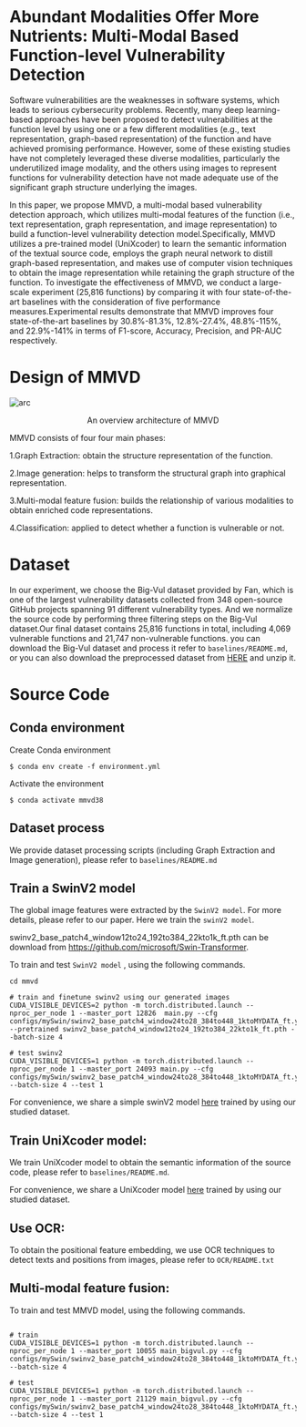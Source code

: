 # Abundant Modalities Offer More Nutrients: Multi-Modal Based Function-level Vulnerability Detection

Software vulnerabilities are the weaknesses in software systems, which leads to serious cybersecurity problems. Recently, many deep learning-based approaches have been proposed to detect vulnerabilities at the function level by using one or a few different modalities (e.g., text representation, graph-based representation) of the function and have achieved promising performance. However, some of these existing studies have not completely leveraged these diverse modalities, particularly the underutilized image modality, and the others using images to represent functions for vulnerability detection have not made adequate use of the significant graph structure underlying the images.

In this paper, we propose MMVD, a multi-modal based vulnerability detection approach, which utilizes multi-modal features of the function (i.e., text representation, graph representation, and image representation) to build a function-level vulnerability detection model.Specifically, MMVD utilizes a pre-trained model (UniXcoder) to learn the semantic information of the textual source code, employs the graph neural network to distill graph-based representation, and makes use of computer vision techniques to obtain the image representation while retaining the graph structure of the function. To investigate the effectiveness of MMVD, we conduct a large-scale experiment (25,816 functions) by comparing it with four state-of-the-art baselines with the consideration of five performance measures.Experimental results demonstrate that MMVD improves four state-of-the-art baselines by 30.8\%-81.3\%, 12.8\%-27.4\%, 48.8\%-115\%, and 22.9\%-141\% in terms of F1-score, Accuracy, Precision, and PR-AUC respectively.

# Design of MMVD

![arc](imgs/mmvd.jpg)
<p align="center"> An overview architecture of MMVD </p> 

MMVD consists of four four main phases:

1.Graph Extraction: obtain the structure representation of the function. 

2.Image generation: helps to transform the structural graph into graphical representation.

3.Multi-modal feature fusion: builds the relationship of various modalities to obtain enriched code representations.

4.Classification: applied to detect whether a function is vulnerable or not. 

# Dataset

In our experiment, we choose the Big-Vul dataset provided by Fan, which is one of the largest vulnerability datasets collected from 348 open-source GitHub projects spanning 91 different vulnerability types. And we normalize the source code by performing three filtering steps on the Big-Vul dataset.Our final dataset contains 25,816 functions in total, including 4,069 vulnerable
functions and 21,747 non-vulnerable functions.
you can download the Big-Vul dataset and process it refer to `baselines/README.md`, or you can also download the preprocessed dataset from [HERE](https://drive.google.com/file/d/16tm5TU9CUCePFg6wJh2kz71SZylKv8zw/view?usp=sharing) and unzip it.

# Source Code

## Conda environment
Create Conda environment

    $ conda env create -f environment.yml

Activate the environment

    $ conda activate mmvd38

## Dataset process

We provide dataset processing scripts (including Graph Extraction and Image generation), please refer to `baselines/README.md` 


## Train a SwinV2 model

The global image features were extracted by the `SwinV2 model`. For more details, please refer to our paper. Here we train the `swinV2 model`.

swinv2_base_patch4_window12to24_192to384_22kto1k_ft.pth can be download from https://github.com/microsoft/Swin-Transformer.

To train and test `SwinV2 model` , using the following commands.

```shell
cd mmvd

# train and finetune swinv2 using our generated images
CUDA_VISIBLE_DEVICES=2 python -m torch.distributed.launch --nproc_per_node 1 --master_port 12826  main.py --cfg configs/mySwin/swinv2_base_patch4_window24to28_384to448_1ktoMYDATA_ft.yaml --pretrained swinv2_base_patch4_window12to24_192to384_22kto1k_ft.pth --batch-size 4

# test swinv2
CUDA_VISIBLE_DEVICES=1 python -m torch.distributed.launch --nproc_per_node 1 --master_port 24093 main.py --cfg configs/mySwin/swinv2_base_patch4_window24to28_384to448_1ktoMYDATA_ft.yaml --batch-size 4 --test 1

```

For convenience, we share a simple swinV2 model [here]() trained by using our studied dataset.

## Train UniXcoder model: 

We train UniXcoder model to obtain the semantic information of the source code, please refer to `baselines/README.md`.

For convenience, we share a UniXcoder model [here](https://drive.google.com/file/d/1biGbJ4t3zxdYLw9-o_mPph8t_xVbW4RA/view?usp=sharing) trained by using our studied dataset.

## Use OCR: 

To obtain the positional feature embedding, we use OCR techniques to detect texts and positions from images, please refer to `OCR/README.txt` 

## Multi-modal feature fusion:

To train and test MMVD model, using the following commands. 

```shell

# train
CUDA_VISIBLE_DEVICES=1 python -m torch.distributed.launch --nproc_per_node 1 --master_port 10055 main_bigvul.py --cfg configs/mySwin/swinv2_base_patch4_window24to28_384to448_1ktoMYDATA_ft.yaml --batch-size 4

# test
CUDA_VISIBLE_DEVICES=1 python -m torch.distributed.launch --nproc_per_node 1 --master_port 21129 main_bigvul.py --cfg configs/mySwin/swinv2_base_patch4_window24to28_384to448_1ktoMYDATA_ft.yaml --batch-size 4 --test 1

```



